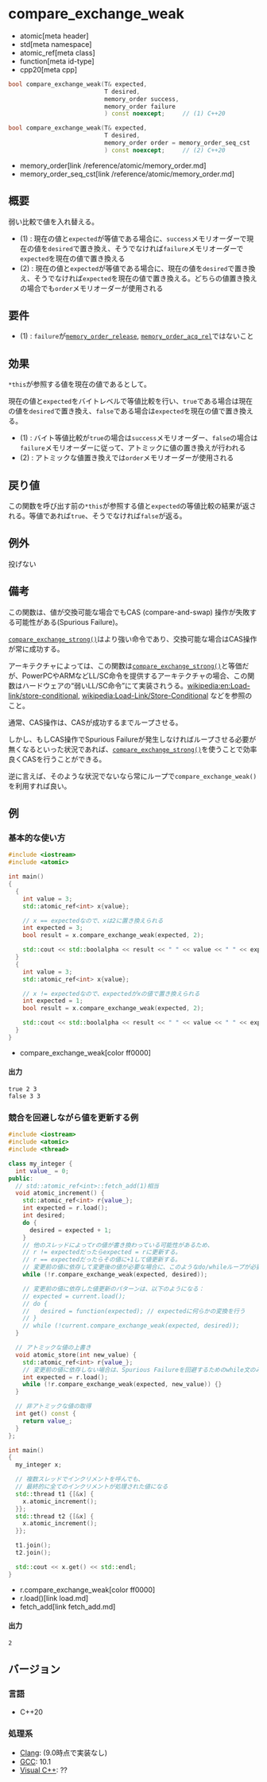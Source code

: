 # compare_exchange_weak
* atomic[meta header]
* std[meta namespace]
* atomic_ref[meta class]
* function[meta id-type]
* cpp20[meta cpp]

```cpp
bool compare_exchange_weak(T& expected,
                           T desired,
                           memory_order success,
                           memory_order failure
                           ) const noexcept;     // (1) C++20

bool compare_exchange_weak(T& expected,
                           T desired,
                           memory_order order = memory_order_seq_cst
                           ) const noexcept;     // (2) C++20
```
* memory_order[link /reference/atomic/memory_order.md]
* memory_order_seq_cst[link /reference/atomic/memory_order.md]

## 概要
弱い比較で値を入れ替える。

- (1) : 現在の値と`expected`が等値である場合に、`success`メモリオーダーで現在の値を`desired`で置き換え、そうでなければ`failure`メモリオーダーで`expected`を現在の値で置き換える
- (2) : 現在の値と`expected`が等値である場合に、現在の値を`desired`で置き換え、そうでなければ`expected`を現在の値で置き換える。どちらの値置き換えの場合でも`order`メモリオーダーが使用される


## 要件
- (1) : `failure`が[`memory_order_release`](/reference/atomic/memory_order.md), [`memory_order_acq_rel`](/reference/atomic/memory_order.md)ではないこと


## 効果
`*this`が参照する値を現在の値であるとして。

現在の値と`expected`をバイトレベルで等値比較を行い、`true`である場合は現在の値を`desired`で置き換え、`false`である場合は`expected`を現在の値で置き換える。

- (1) : バイト等値比較が`true`の場合は`success`メモリオーダー、`false`の場合は`failure`メモリオーダーに従って、アトミックに値の置き換えが行われる
- (2) : アトミックな値置き換えでは`order`メモリオーダーが使用される


## 戻り値
この関数を呼び出す前の`*this`が参照する値と`expected`の等値比較の結果が返される。等値であれば`true`、そうでなければ`false`が返る。


## 例外
投げない


## 備考
この関数は、値が交換可能な場合でもCAS (compare-and-swap) 操作が失敗する可能性がある(Spurious Failure)。

[`compare_exchange_strong()`](compare_exchange_strong.md)はより強い命令であり、交換可能な場合はCAS操作が常に成功する。

アーキテクチャによっては、この関数は[`compare_exchange_strong()`](compare_exchange_strong.md)と等価だが、PowerPCやARMなどLL/SC命令を提供するアーキテクチャの場合、この関数はハードウェアの“弱いLL/SC命令”にて実装されうる。[wikipedia:en:Load-link/store-conditional](https://en.wikipedia.org/wiki/Load-link%2Fstore-conditional), [wikipedia:Load-Link/Store-Conditional](https://ja.wikipedia.org/wiki/Load-Link%2FStore-Conditional) などを参照のこと。

通常、CAS操作は、CASが成功するまでループさせる。

しかし、もしCAS操作でSpurious Failureが発生しなければループさせる必要が無くなるといった状況であれば、[`compare_exchange_strong()`](compare_exchange_strong.md)を使うことで効率良くCASを行うことができる。

逆に言えば、そのような状況でないなら常にループで`compare_exchange_weak()`を利用すれば良い。


## 例
### 基本的な使い方
```cpp example
#include <iostream>
#include <atomic>

int main()
{
  {
    int value = 3;
    std::atomic_ref<int> x{value};

    // x == expectedなので、xは2に置き換えられる
    int expected = 3;
    bool result = x.compare_exchange_weak(expected, 2);

    std::cout << std::boolalpha << result << " " << value << " " << expected << std::endl;
  }
  {
    int value = 3;
    std::atomic_ref<int> x{value};

    // x != expectedなので、expectedがxの値で置き換えられる
    int expected = 1;
    bool result = x.compare_exchange_weak(expected, 2);

    std::cout << std::boolalpha << result << " " << value << " " << expected << std::endl;
  }
}
```
* compare_exchange_weak[color ff0000]

#### 出力
```
true 2 3
false 3 3
```


### 競合を回避しながら値を更新する例
```cpp example
#include <iostream>
#include <atomic>
#include <thread>

class my_integer {
  int value_ = 0;
public:
  // std::atomic_ref<int>::fetch_add(1)相当
  void atomic_increment() {
    std::atomic_ref<int> r{value_};
    int expected = r.load();
    int desired;
    do {
      desired = expected + 1;
    }
    // 他のスレッドによってrの値が書き換わっている可能性があるため、
    // r != expectedだったらexpected = rに更新する。
    // r == expectedだったらその値に+1して値更新する。
    // 変更前の値に依存して変更後の値が必要な場合に、このようなdo/whileループが必要となる
    while (!r.compare_exchange_weak(expected, desired));

    // 変更前の値に依存した値更新のパターンは、以下のようになる：
    // expected = current.load();
    // do {
    //   desired = function(expected); // expectedに何らかの変換を行う
    // }
    // while (!current.compare_exchange_weak(expected, desired));
  }

  // アトミックな値の上書き
  void atomic_store(int new_value) {
    std::atomic_ref<int> r{value_};
    // 変更前の値に依存しない場合は、Spurious Failureを回避するためのwhile文のみ必要となる
    int expected = r.load();
    while (!r.compare_exchange_weak(expected, new_value)) {}
  }

  // 非アトミックな値の取得
  int get() const {
    return value_;
  }
};

int main()
{
  my_integer x;

  // 複数スレッドでインクリメントを呼んでも、
  // 最終的に全てのインクリメントが処理された値になる
  std::thread t1 {[&x] {
    x.atomic_increment();
  }};
  std::thread t2 {[&x] {
    x.atomic_increment();
  }};

  t1.join();
  t2.join();

  std::cout << x.get() << std::endl;
}
```
* r.compare_exchange_weak[color ff0000]
* r.load()[link load.md]
* fetch_add[link fetch_add.md]

#### 出力
```
2
```

## バージョン
### 言語
- C++20

### 処理系
- [Clang](/implementation.md#clang): (9.0時点で実装なし)
- [GCC](/implementation.md#gcc): 10.1
- [Visual C++](/implementation.md#visual_cpp): ??

